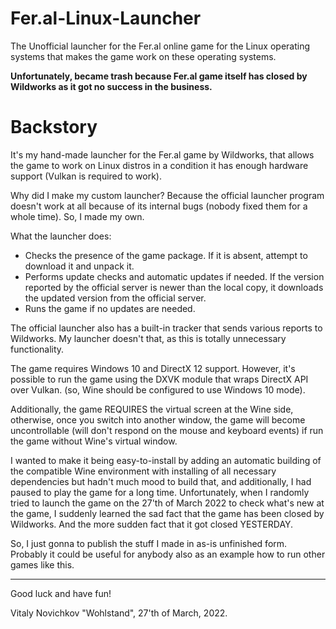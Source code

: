 # Fer.al-Linux-Launcher
The Unofficial launcher for the Fer.al online game for the Linux operating systems that makes the game work on these operating systems.

**Unfortunately, became trash because Fer.al game itself has closed by Wildworks as it got no success in the business.**

# Backstory
It's my hand-made launcher for the Fer.al game by Wildworks, that allows the game to work on Linux distros in a condition it has enough hardware support (Vulkan is required to work).

Why did I make my custom launcher? Because the official launcher program doesn't work at all because of its internal bugs (nobody fixed them for a whole time). So, I made my own.

What the launcher does:
- Checks the presence of the game package. If it is absent, attempt to download it and unpack it.
- Performs update checks and automatic updates if needed. If the version reported by the official server is newer than the local copy, it downloads the updated version from the official server.
- Runs the game if no updates are needed.

The official launcher also has a built-in tracker that sends various reports to Wildworks. My launcher doesn't that, as this is totally unnecessary functionality.

The game requires Windows 10 and DirectX 12 support. However, it's possible to run the game using the DXVK module that wraps DirectX API over Vulkan. (so, Wine should be configured to use Windows 10 mode).

Additionally, the game REQUIRES the virtual screen at the Wine side, otherwise, once you switch into another window, the game will become uncontrollable (will don't respond on the mouse and keyboard events) if run the game without Wine's virtual window.

I wanted to make it being easy-to-install by adding an automatic building of the compatible Wine environment with installing of all necessary dependencies but hadn't much mood to build that, and additionally, I had paused to play the game for a long time. Unfortunately, when I randomly tried to launch the game on the 27'th of March 2022 to check what's new at the game, I suddenly learned the sad fact that the game has been closed by Wildworks. And the more sudden fact that it got closed YESTERDAY.

So, I just gonna to publish the stuff I made in as-is unfinished form. Probably it could be useful for anybody also as an example how to run other games like this.

---
Good luck and have fun!

Vitaly Novichkov "Wohlstand", 27'th of March, 2022.
